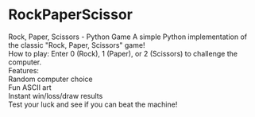 # RockPaperScissor
Rock, Paper, Scissors - Python Game A simple Python implementation of the classic "Rock, Paper, Scissors" game! <br> How to play: Enter 0 (Rock), 1 (Paper), or 2 (Scissors) to challenge the computer.<br> Features:<br>Random computer choice <br>Fun ASCII art <br> Instant win/loss/draw results<br> Test your luck and see if you can beat the machine!
